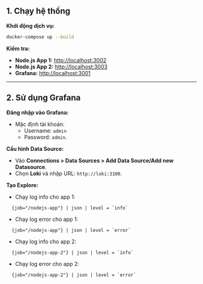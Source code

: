 
## 1. Chạy hệ thống

**Khởi động dịch vụ:**
   ```bash
   docker-compose up --build
   ```

**Kiểm tra:**
   - **Node.js App 1:** [http://localhost:3002](http://localhost:3002)  
   - **Node.js App 2:** [http://localhost:3003](http://localhost:3003)  
   - **Grafana:** [http://localhost:3001](http://localhost:3001)  

---

## 2. Sử dụng Grafana

**Đăng nhập vào Grafana:**  
   - Mặc định tài khoản:  
     - Username: `admin`  
     - Password: `admin`.  

**Cấu hình Data Source:**
   - Vào **Connections > Data Sources > Add Data Source/Add new Datasource**.  
   - Chọn **Loki** và nhập URL: `http://loki:3100`.  

**Tạo Explore:**  
   - Chạy log info cho app 1:
  
```logql
  {job="/nodejs-app"} | json | level = `info`
```
   - Chạy log error cho app 1:
```logql
  {job="/nodejs-app"} | json | level = `error`
```
   - Chạy log info cho app 2:
```logql
  {job="/nodejs-app-2"} | json | level = `info`
```
   - Chạy log error cho app 2:
```logql
  {job="/nodejs-app-2"} | json | level = `error`
```

